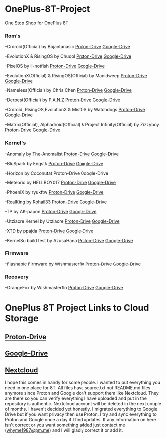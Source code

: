 # OnePlus-8T-Project
One Stop Shop for OnePlus 8T

### Rom's
-Crdroid(Official) by Bojantanasic [Proton-Drive](https://drive.proton.me/urls/3XSQBT7PC4#MyWy4VG17t5s) [Google-Drive](https://drive.google.com/drive/folders/1XBtSdFW3Q5jnorIb6bdES5TSKr7IQ41U) 

-EvolutionX & RisingOS by Chuqol [Proton-Drive](https://drive.proton.me/urls/WY90EYX2X4#kHEETidlTta0) [Google-Drive](https://drive.google.com/drive/folders/1iskFQUG9HiTI3GxTIG8hdEAbx6cVOyFF)  

-PixelOS by li-notfish [Proton-Drive](https://drive.proton.me/urls/8AHYFX4EA4#-1-NyOb0farg) [Google-Drive](https://drive.google.com/drive/folders/1mL5et_0trLsfNKu4oqLU53S2v2thkI25) 

-EvolutionX(Official) & RisingOS(Official) by Manidweep [Proton-Drive](https://drive.proton.me/urls/SCWC901WJM#3v2IBqYH9__s) [Google-Drive](https://drive.google.com/drive/folders/1DqAGrMduLqxgSze5VM9jDXdYA8n87j0y) 

-Nameless(Official) by Chris Chen [Proton-Drive](https://drive.proton.me/urls/E7AHFKD4WR#T15pDd8phJ37) [Google-Drive](https://drive.google.com/drive/folders/1YEHGmDmjNf7MB4zk2fqMg5Wj8X1KnYD9) 

-Derpest(Official) by P.A.N.Z [Proton-Drive](https://drive.proton.me/urls/FMRGMPMGBR#GnvZ44A9U_R3) [Google-Drive](https://drive.google.com/drive/folders/1X0JuRD9a0oNFb_xu4fGzT76Ompxi2igR) 

-Crdroid, RisingOS,EvolutionX & MistOS by Watchdogs [Proton-Drive](https://drive.proton.me/urls/QCK6E3ERVW#LufajEjEbE9k) [Google-Drive](https://drive.google.com/drive/folders/18qDU9vuc6bH_PTqJvHIyQkpqzFTPuHIN) 

-Matrix(Official), Alphadroid(Official) & Project Infinity(Official) by Zizzyboy [Proton-Drive](https://drive.proton.me/urls/JMRY8ACRQC#1ZD3dxiZP4ES) [Google-Drive](https://drive.google.com/drive/folders/1kaPww3kK8zHs_c0b9r0AYFEFn1vbfics) 

### Kernel's 
-Anomaly by The-Anomalist [Proton-Drive](https://drive.proton.me/urls/4T8N77V7DG#7eAUjHL2fVOG) [Google-Drive](https://drive.google.com/drive/folders/1PzmQTR52Yjv5S_1LAl0FesS9MaLWyg9r) 

-BluSpark by Engstk [Proton-Drive](https://drive.proton.me/urls/NJPF2YSBQR#IoyPQmk6F6MM) [Google-Drive](https://drive.google.com/drive/folders/16VryVpkx6p7CLPHZVRTxIKuS3wBgqugN) 

-Horizon by Coconutat [Proton-Drive](https://drive.proton.me/urls/PMGEWS37RR#gAyd3OJWQDBT) [Google-Drive](https://drive.google.com/drive/folders/1xkF1diGC5Ds8dKOdFv6gj-D0O59_dzRz) 

-Meteoric by HELLBOY017 [Proton-Drive](https://drive.proton.me/urls/V5PEPBP4JG#LAQdckAVgx8x) [Google-Drive](https://drive.google.com/drive/folders/1xylOeaoNfVIsxU0L8PLm-SF1dMzccu5G)

-PhoeniX by ryukftw [Proton-Drive](https://drive.proton.me/urls/NWWJH306ZW#KydksiN7Yurl) [Google-Drive](https://drive.google.com/drive/folders/1iWcpY0uGyOO0gdkHlfB0n1OMX51-qehk) 

-RealKing by Rohail33 [Proton-Drive](https://drive.proton.me/urls/N0VY6JPA5W#deR0V6VbnRG2) [Google-Drive](https://drive.google.com/drive/folders/1dyEQQfGA8djhI8msfDum7MmdgSqKMX8l) 

-TP by AK-papon [Proton-Drive](https://drive.proton.me/urls/YHYNZ934DR#eQ8qDUeaKh03) [Google-Drive](https://drive.google.com/drive/folders/1ANAwPt6NT1_DUwBafj8bxaoHHtLaTRss) 

-Utziacre Kernel by Utziacre [Proton-Drive](https://drive.proton.me/urls/KAKQ12YQF4#CiGhhw_ABJsY) [Google-Drive](https://drive.google.com/drive/folders/124-iezQYbJQ5Ut8tIW1Mv8iX8OdxHIYw) 

-XTD by ppajda [Proton-Drive](https://drive.proton.me/urls/08E3BTWAE4#3sxzU_kqkv8e) [Google-Drive](https://drive.google.com/drive/folders/1a4nFhIJKDJX1nrnarDcA5QBQhrQ2Gkwo) 

-KernelSu build test by AzusaHana [Proton-Drive](https://drive.proton.me/urls/8HDAS9CVDC#ucSTbKYqgNSE) [Google-Drive](https://drive.google.com/drive/folders/1QpKTmxFqtbIkwVCDVvKNGf-lyAg3Ik-V) 

### Firmware
-Flashable Firmware by Wishmasterflo [Proton-Drive](https://drive.proton.me/urls/TNHAD7KWN0#cpjcZdoVzGGO) [Google-Drive](https://drive.google.com/drive/folders/1nQ_ahnxIEKtBthf41Qn8ytr7Qi8yhx13) 

### Recovery 
-OrangeFox by Wishmasterflo [Proton-Drive](https://drive.proton.me/urls/TPN7NCS2VM#MRPlf71NZkj7) [Google-Drive](https://drive.google.com/drive/folders/1oV7j5uNvz8hV-eIedt5F_a1qYwpb54Sw) 

# OnePlus 8T Project Links to Cloud Storage

## [Proton-Drive](https://drive.proton.me/urls/CVDMKHJHS0#Gb00EwfmZaiT)

## [Google-Drive](https://drive.google.com/drive/folders/1QH82f55xPCZfOZDdVNwYIEK-JAaw2A1o)

## [Nextcloud](https://whyme-cloud.allsync.com/s/EkGs94iPaQPcqam) 

I hope this comes in handy for some people. I wanted to put everything you need in one place for 8T. All files have source.txt not README.md files anymore since Proton and Google don't support them like Nextcloud. They are there so you can verify everything I have uploaded and put in the repository is authentic.
Nextcloud account will be deleted in the next couple of months. I haven't decided yet honestly. I migrated everything to Google Drive but if you want privacy then use Proton. I try and sync everything to Proton and Google once a day if I find updates. If any information on here isn't correct or you want something added just contact me (whyme1987@pm.me) and I will gladly correct it or add it. 


